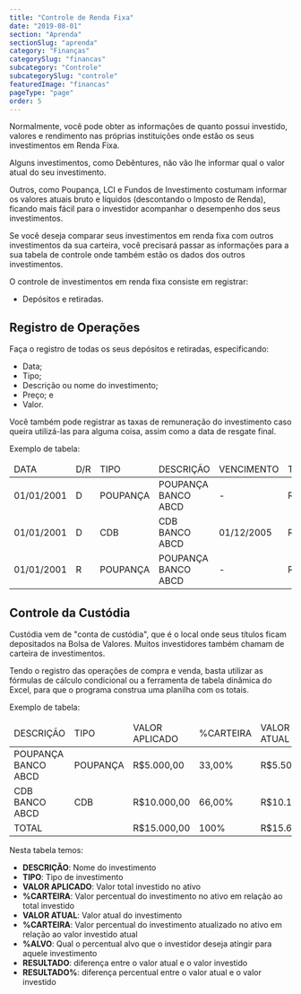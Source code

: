 ```yaml
---
title: "Controle de Renda Fixa"
date: "2019-08-01"
section: "Aprenda"
sectionSlug: "aprenda"
category: "Finanças"
categorySlug: "financas"
subcategory: "Controle"
subcategorySlug: "controle"
featuredImage: "financas"
pageType: "page"
order: 5
---
```


Normalmente, você pode obter as informações de quanto possui investido, valores e rendimento nas próprias instituições onde estão os seus investimentos em Renda Fixa.

Alguns investimentos, como Debêntures, não vão lhe informar qual o valor atual do seu investimento.

Outros, como Poupança, LCI e Fundos de Investimento costumam informar os valores atuais bruto e líquidos (descontando o Imposto de Renda), ficando mais fácil para o investidor acompanhar o desempenho dos seus investimentos.

Se você deseja comparar seus investimentos em renda fixa com outros investimentos da sua carteira, você precisará passar as informações para a sua tabela de controle onde também estão os dados dos outros investimentos.

O controle de investimentos em renda fixa consiste em registrar:
- Depósitos e retiradas.

## Registro de Operações

Faça o registro de todas os seus depósitos e retiradas, especificando:

- Data;
- Tipo;
- Descrição ou nome do investimento;
- Preço; e
- Valor.

Você também pode registrar as taxas de remuneração do investimento caso queira utilizá-las para alguma coisa, assim como a data de resgate final.

Exemplo de tabela:

<div class="overflow">
<table class="controle">
<thead>
<tr class="mediumblue-bg">
<td>DATA</td>
<td>D/R</td>
<td>TIPO</td>
<td>DESCRIÇÃO</td>
<td>VENCIMENTO</td>
<td>TAXAS</td>
<td>VALOR</td>
<td>IRRF</td>
<td>ÍNDICE</td>
<td>+/x</td>
<td>%</td>
</tr>
</thead>
<tbody>
<tr>
<td>01/01/2001</td>
<td>D</td>
<td>POUPANÇA</td>
<td>POUPANÇA BANCO ABCD</td>
<td>-</td>
<td>R$0,00</td>
<td>R$10.000,00</td>
<td>R$0,00</td>
<td></td>
<td></td>
<td>0,00</td>
</tr>
<tr>
<td>01/01/2001</td>
<td>D</td>
<td>CDB</td>
<td>CDB BANCO ABCD</td>
<td>01/12/2005</td>
<td>R$0,00</td>
<td>R$10.000,00</td>
<td>R$0,00</td>
<td>CDI</td>
<td>x</td>
<td>98%</td>
</tr>
<tr>
<td>01/01/2001</td>
<td>R</td>
<td>POUPANÇA</td>
<td>POUPANÇA BANCO ABCD</td>
<td>-</td>
<td>R$0,00</td>
<td>R$5.000,00</td>
<td>R$0,00</td>
<td></td>
<td></td>
<td>0,00</td>
</tr>
</tbody>
</table>
</div>

## Controle da Custódia

Custódia vem de "conta de custódia", que é o local onde seus títulos ficam depositados na Bolsa de Valores. Muitos investidores também chamam de carteira de investimentos.

Tendo o registro das operações de compra e venda, basta utilizar as fórmulas de cálculo condicional ou a ferramenta de tabela dinâmica do Excel, para que o programa construa uma planilha com os totais.

Exemplo de tabela:

<div class="overflow">
<table class="controle">
<thead>
<tr class="lightblue-bg">
<td>DESCRIÇÃO</td>
<td>TIPO</td>
<td>VALOR APLICADO</td>
<td>%CARTEIRA</td>
<td>VALOR ATUAL</td>
<td>%CARTEIRA</td>
<td>%ALVO</p>
<td>RESULTADO</td>
<td>RESULTADO%</td>
</tr>
</thead>
<tbody>
<tr>
<td>POUPANÇA BANCO ABCD</td>
<td>POUPANÇA</td>
<td>R$5.000,00</td>
<td>33,00%</td>
<td>R$5.500,00</td>
<td>35,25%</td>
<td>30,00%</p>
<td>R$500,00</td>
<td>10,00%</td>
</tr>
<tr>
<td>CDB BANCO ABCD</td>
<td>CDB</td>
<td>R$10.000,00</td>
<td>66,00%</td>
<td>R$10.100,00</td>
<td>64,75%</td>
<td>70,00%</p>
<td>R$100,00</td>
<td>1,00%</td>
</tr>
<tr class="mediumblue-bg">
<td>TOTAL</td>
<td></td>
<td>R$15.000,00</td>
<td>100%</td>
<td>R$15.600,00</td>
<td>100%</td>
<td>
<td>R$600,00</td>
<td>3,84%</td>
</tr>
</tbody>
</table>
</div>

Nesta tabela temos:

- **DESCRIÇÃO**: Nome do investimento
- **TIPO**: Tipo de investimento
- **VALOR APLICADO**: Valor total investido no ativo
- **%CARTEIRA**: Valor percentual do investimento no ativo em relação ao total investido
- **VALOR ATUAL**: Valor atual do investimento
- **%CARTEIRA**: Valor percentual do investimento atualizado no ativo em relação ao valor investido atual
- **%ALVO**: Qual o percentual alvo que o investidor deseja atingir para aquele investimento
- **RESULTADO**: diferença entre o valor atual e o valor investido
- **RESULTADO%**: diferença percentual entre o valor atual e o valor investido